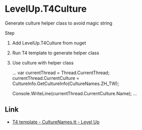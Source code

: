 # LevelUp.T4Culture
Generate culture helper class to avoid magic string

Step
1. Add LevelUp.T4Culture from nuget  
2. Run T4 template to generate helper class  
3. Use culture with helper class

    ...
    var currentThread = Thread.CurrentThread;
    currentThread.CurrentCulture = CultureInfo.GetCultureInfo(CultureNames.ZH_TW);
    
    Console.WriteLine(currentThread.CurrentCulture.Name);
    ...

Link
----
* [T4 template - CultureNames.tt - Level Up](http://larrynung.github.io/2016/03/08/t4-template-culturenames-dot-tt/)
